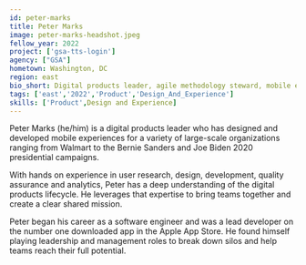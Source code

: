```yaml
---
id: peter-marks
title: Peter Marks
image: peter-marks-headshot.jpeg
fellow_year: 2022
project: ['gsa-tts-login']
agency: ["GSA"]
hometown: Washington, DC 
region: east
bio_short: Digital products leader, agile methodology steward, mobile engineering expert.
tags: ['east','2022','Product','Design_And_Experience']
skills: ['Product',Design and Experience]
---
```


Peter Marks (he/him) is a digital products leader who has designed and developed mobile experiences for a variety of large-scale organizations ranging from Walmart to the Bernie Sanders and Joe Biden 2020 presidential campaigns. 

With hands on experience in user research, design, development, quality assurance and analytics, Peter has a deep understanding of the digital products lifecycle. He leverages that expertise to bring teams together and create a clear shared mission. 

Peter began his career as a software engineer and was a lead developer on the number one downloaded app in the Apple App Store. He found himself playing leadership and management roles to break down silos and help teams reach their full potential.